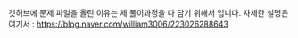 깃허브에 문제 파일을 올린 이유는 제 풀이과정을 다 담기 위해서 입니다.
자세한 설명은 여기서 : https://blog.naver.com/william3006/223026288643
